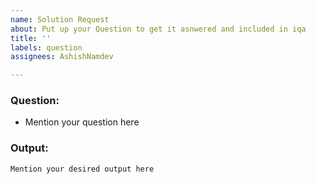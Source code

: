 ```yaml
---
name: Solution Request
about: Put up your Question to get it asnwered and included in iqa
title: ''
labels: question
assignees: AshishNamdev

---
```


### Question:
-  Mention your question here

### Output:
```bash
Mention your desired output here
```
